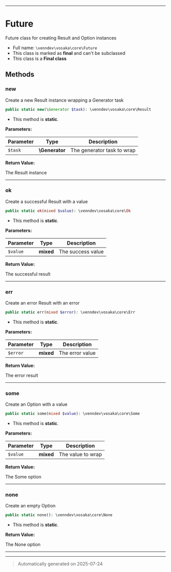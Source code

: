 ***

# Future

Future class for creating Result and Option instances



* Full name: `\venndev\vosaka\core\Future`
* This class is marked as **final** and can't be subclassed
* This class is a **Final class**




## Methods


### new

Create a new Result instance wrapping a Generator task

```php
public static new(\Generator $task): \venndev\vosaka\core\Result
```



* This method is **static**.




**Parameters:**

| Parameter | Type | Description |
|-----------|------|-------------|
| `$task` | **\Generator** | The generator task to wrap |


**Return Value:**

The Result instance




***

### ok

Create a successful Result with a value

```php
public static ok(mixed $value): \venndev\vosaka\core\Ok
```



* This method is **static**.




**Parameters:**

| Parameter | Type | Description |
|-----------|------|-------------|
| `$value` | **mixed** | The success value |


**Return Value:**

The successful result




***

### err

Create an error Result with an error

```php
public static err(mixed $error): \venndev\vosaka\core\Err
```



* This method is **static**.




**Parameters:**

| Parameter | Type | Description |
|-----------|------|-------------|
| `$error` | **mixed** | The error value |


**Return Value:**

The error result




***

### some

Create an Option with a value

```php
public static some(mixed $value): \venndev\vosaka\core\Some
```



* This method is **static**.




**Parameters:**

| Parameter | Type | Description |
|-----------|------|-------------|
| `$value` | **mixed** | The value to wrap |


**Return Value:**

The Some option




***

### none

Create an empty Option

```php
public static none(): \venndev\vosaka\core\None
```



* This method is **static**.





**Return Value:**

The None option




***


***
> Automatically generated on 2025-07-24
